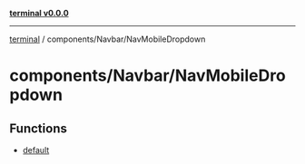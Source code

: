 [**terminal v0.0.0**](../../../README.md)

***

[terminal](../../../README.md) / components/Navbar/NavMobileDropdown

# components/Navbar/NavMobileDropdown

## Functions

- [default](functions/default.md)
